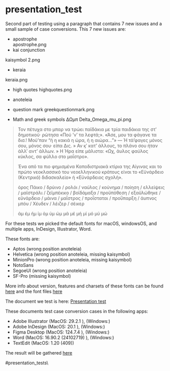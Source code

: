 # presentation_test

Second part of testing using a paragraph that contains 7 new issues and a small sample of case conversions.
This 7 new issues are:
- apostrophe\
apostrophe.png
- kai conjunction 

kaisymbol 2.png

- keraia 

keraia.png

- high quotes
highquotes.png

- anoteleia

- question mark
greekquestionmark.png
- Math and greek symbols ΔΩμπ
Delta_Omega_mu_pi.png


> Τον πέτυχα στο μπαρ να τρώει παϊδάκια με τρία παιδάκια της στʹ δημοτικού· ρώτησα «Πού ’ν’ τα λεφτά;».
> «Άσε, μου τα φάγανε τα δισ.! Μού’παν “ή η κακιά η ώρα, ή η αιώρα…”» 
> — Ή τά’φαγες μόνος σου, μόνος σου· είπα Δις. 
> » Αν ϗʹ κατ’ άλλους, το πλάνο σου ήταν άλλ’ αντ’ άλλων.
> » Η Ήρα είπε μάλιστα: «Ωχ, άυλος φαύλος κύκλος, σα φύλλο στο μαΐστρο».  
> 
> Ένα από τα πιο φημισμένα Καποδιστριακά κτίρια της Αίγινας και το πρώτο νεοκλασσικό του νεοελληνικού κράτους είναι το «Εϋνάρδειο (Κεντρικό) διδασκαλείο» ή «Εϋνάρδειος σχολή».
> 
> όρος Πάικο /  δρύινο / ρολόι / ναύλος / κούνημα / ποίηση / ελλείψεις / μαϊστράλι / ζεϊμπέκικο / βοϊδάμαξα / προϋπόθεση / εξαϋλώθηκε / εϋνάρδειο / μάινα /  μαΐστρος / προΐσταται / προΰπαρξη / άυπνος 
> μπόυ / Χέυδεν / λέιζερ / σέικερ
> 
> άμ έμ ήμ ίμ όμ ύμ ώμ
> μά μέ μή μί μό μύ μώ


For these tests we picked the default fonts for macOS, windowsOS, and multiple apps, InDesign, Illustrator, Word.

These fonts are:
- Aptos (wrong position anoteleia)
- Helvetica (wrong position anoteleia, missing kaisymbol)
- MinionPro (wrong position anoteleia, missing kaisymbol)
- NotoSans
- SegoeUI (wrong position anoteleia)
- SF-Pro (missing kaisymbol)

More info about version, features and charsets of these fonts can be found [here](https://docs.google.com/document/d/1mhGeLYUnWmjpszov_WV4ZyrAkpt5BqMpFfHQhiaqOzo/edit?tab=t.0) and the font files [here](https://drive.google.com/drive/folders/1vMAnBKB2O7-i50Ap50L0u4gO_rPV0xBa)

The document we test is here:
[Presentation test]()

These documents test case conversion cases in the following apps:
- Adobe Illustrator (MacOS: 29.2.1 ), (Windows:)
- Adobe InDesign (MacOS: 20.1 ), (Windows:)
- Figma Desktop (MacOS: 124.7.4 ), (Windows:)
- Word (MacOS: 16.90.2 (24102719) ), (Windows:)
- TextEdit (MacOS: 1.20 (409))

The result will be gathered [here](https://docs.google.com/spreadsheets/d/1-Icl9xnrgXiQugDejsrXyXFH0HjGw-Caj_7OY7xan9o/edit?gid=0#gid=0)

#presentation_tests\